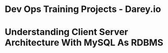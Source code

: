 # Dev Ops Training Projects - Darey.io  

# Understanding Client Server Architecture With MySQL As RDBMS